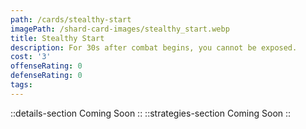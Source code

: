 ```yaml
---
path: /cards/stealthy-start
imagePath: /shard-card-images/stealthy_start.webp
title: Stealthy Start
description: For 30s after combat begins, you cannot be exposed.
cost: '3'
offenseRating: 0
defenseRating: 0
tags:
---
```

::details-section
Coming Soon
::
::strategies-section
Coming Soon
::